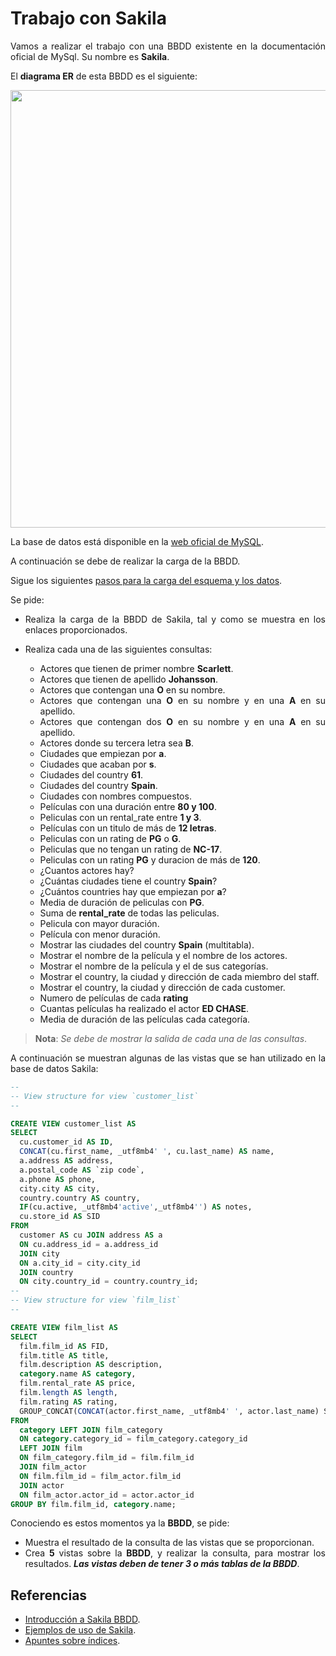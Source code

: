 <div align="justify">

# Trabajo con Sakila

Vamos a realizar el trabajo con una BBDD existente en la documentación  oficial de MySql. Su nombre es __Sakila__.

El __diagrama ER__ de esta BBDD es el siguiente:

<div align="center">
<img width="700" src="https://raw.githubusercontent.com/LintangWisesa/Sakila_MySQL_Example/master/SampleSakila.png"/>
</div>


La base de datos está disponible en la [web oficial de MySQL](https://dev.mysql.com/doc/index-other.html).

A continuación se debe de realizar la carga de la BBDD.

Sigue los siguientes [pasos para la carga del esquema y los datos](https://dev.mysql.com/doc/sakila/en/sakila-installation.html).


Se pide:

- Realiza la carga de la BBDD de Sakila, tal y como se muestra en los enlaces proporcionados.
- Realiza cada una de las siguientes consultas:

  - Actores que tienen de primer nombre __Scarlett__.
  - Actores que tienen de apellido __Johansson__.
  - Actores que contengan una __O__ en su nombre.
  - Actores que contengan una __O__ en su nombre y en una __A__ en su apellido.
  - Actores que contengan dos __O__ en su nombre y en una __A__ en su apellido.
  - Actores donde su tercera letra sea __B__.
  - Ciudades que empiezan por __a__.
  - Ciudades que acaban por __s__.
  - Ciudades del country __61__.
  - Ciudades del country __Spain__.
  - Ciudades con nombres compuestos.
  - Películas con una duración entre __80 y 100__.
  - Peliculas con un rental_rate entre __1 y 3__.
  - Películas con un titulo de más de __12 letras__.
  - Peliculas con un rating de __PG__ o __G__.
  - Peliculas que no tengan un rating de __NC-17__.
  - Peliculas con un rating __PG__ y duracion de más de __120__.
  - ¿Cuantos actores hay?
  - ¿Cuántas ciudades tiene el country __Spain__?
  - ¿Cuántos countries hay que empiezan por __a__?
  - Media de duración de peliculas con __PG__.
  - Suma de __rental_rate__ de todas las peliculas.
  - Pelicula con mayor duración.
  - Película con menor duración.
  - Mostrar las ciudades del country __Spain__ (multitabla).
  - Mostrar el nombre de la película y el nombre de los actores.
  - Mostrar el nombre de la película y el de sus categorías.
  - Mostrar el country, la ciudad y dirección de cada miembro del staff.
  - Mostrar el country, la ciudad y dirección de cada customer.
  - Numero de películas de cada __rating__
  - Cuantas películas ha realizado el actor __ED CHASE__.
  - Media de duración de las películas cada categoría.

>__Nota__: _Se debe de mostrar la salida de cada una de las consultas_.

A continuación se muestran algunas de las vistas que se han utilizado en la base de datos Sakila:

```sql
--
-- View structure for view `customer_list`
--

CREATE VIEW customer_list AS
SELECT 
  cu.customer_id AS ID, 
  CONCAT(cu.first_name, _utf8mb4' ', cu.last_name) AS name, 
  a.address AS address, 
  a.postal_code AS `zip code`,
  a.phone AS phone, 
  city.city AS city, 
  country.country AS country, 
  IF(cu.active, _utf8mb4'active',_utf8mb4'') AS notes, 
  cu.store_id AS SID
FROM 
  customer AS cu JOIN address AS a 
  ON cu.address_id = a.address_id 
  JOIN city 
  ON a.city_id = city.city_id
  JOIN country 
  ON city.country_id = country.country_id;
--
-- View structure for view `film_list`
--

CREATE VIEW film_list AS
SELECT 
  film.film_id AS FID, 
  film.title AS title, 
  film.description AS description, 
  category.name AS category, 
  film.rental_rate AS price,
  film.length AS length, 
  film.rating AS rating, 
  GROUP_CONCAT(CONCAT(actor.first_name, _utf8mb4' ', actor.last_name) SEPARATOR ', ') AS actors
FROM 
  category LEFT JOIN film_category 
  ON category.category_id = film_category.category_id 
  LEFT JOIN film 
  ON film_category.film_id = film.film_id
  JOIN film_actor 
  ON film.film_id = film_actor.film_id
  JOIN actor 
  ON film_actor.actor_id = actor.actor_id
GROUP BY film.film_id, category.name;
```

Conociendo es estos momentos ya la __BBDD__, se pide:

- Muestra el resultado de la consulta de las vistas que se proporcionan.
- Crea __5__ vistas sobre la __BBDD__, y realizar la consulta, para mostrar los resultados. ___Las vistas deben de tener 3 o más tablas de la BBDD___.

## Referencias

- [Introducción a Sakila BBDD](https://dev.mysql.com/doc/sakila/en/sakila-introduction.html).
- [Ejemplos de uso de Sakila](https://dev.mysql.com/doc/sakila/en/sakila-usage.html).
- [Apuntes sobre índices]([../../Indices.md](https://github.com/jpexposito/code-learn/blob/main/primero/bae/unidad-6/Indices.md)).

</div>